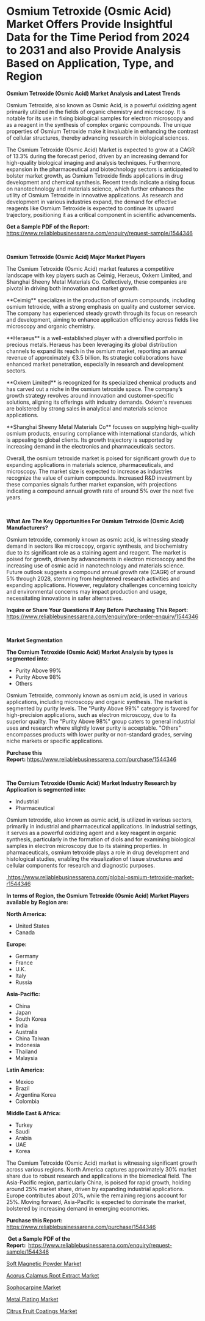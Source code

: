 <p><h1>Osmium Tetroxide (Osmic Acid) Market Offers Provide Insightful Data for the Time Period from 2024 to 2031 and also Provide Analysis Based on Application, Type, and Region</h1></p><p><strong>Osmium Tetroxide (Osmic Acid) Market Analysis and Latest Trends</strong></p>
<p><p>Osmium Tetroxide, also known as Osmic Acid, is a powerful oxidizing agent primarily utilized in the fields of organic chemistry and microscopy. It is notable for its use in fixing biological samples for electron microscopy and as a reagent in the synthesis of complex organic compounds. The unique properties of Osmium Tetroxide make it invaluable in enhancing the contrast of cellular structures, thereby advancing research in biological sciences.</p><p>The Osmium Tetroxide (Osmic Acid) Market is expected to grow at a CAGR of 13.3% during the forecast period, driven by an increasing demand for high-quality biological imaging and analysis techniques. Furthermore, expansion in the pharmaceutical and biotechnology sectors is anticipated to bolster market growth, as Osmium Tetroxide finds applications in drug development and chemical synthesis. Recent trends indicate a rising focus on nanotechnology and materials science, which further enhances the utility of Osmium Tetroxide in innovative applications. As research and development in various industries expand, the demand for effective reagents like Osmium Tetroxide is expected to continue its upward trajectory, positioning it as a critical component in scientific advancements.</p></p>
<p><strong>Get a Sample PDF of the Report:&nbsp;</strong> <a href="https://www.reliablebusinessarena.com/enquiry/request-sample/1544346?utm_campaign=1841&utm_medium=2&utm_source=Github&utm_content=ia&utm_term=10122024&utm_id=osmium-tetroxide-osmic-acid">https://www.reliablebusinessarena.com/enquiry/request-sample/1544346</a></p>
<p>&nbsp;</p>
<p><strong>Osmium Tetroxide (Osmic Acid) Major Market Players</strong></p>
<p><p>The Osmium Tetroxide (Osmic Acid) market features a competitive landscape with key players such as Ceimig, Heraeus, Oxkem Limited, and Shanghai Sheeny Metal Materials Co. Collectively, these companies are pivotal in driving both innovation and market growth.</p><p>**Ceimig** specializes in the production of osmium compounds, including osmium tetroxide, with a strong emphasis on quality and customer service. The company has experienced steady growth through its focus on research and development, aiming to enhance application efficiency across fields like microscopy and organic chemistry.</p><p>**Heraeus** is a well-established player with a diversified portfolio in precious metals. Heraeus has been leveraging its global distribution channels to expand its reach in the osmium market, reporting an annual revenue of approximately €3.5 billion. Its strategic collaborations have enhanced market penetration, especially in research and development sectors.</p><p>**Oxkem Limited** is recognized for its specialized chemical products and has carved out a niche in the osmium tetroxide space. The company’s growth strategy revolves around innovation and customer-specific solutions, aligning its offerings with industry demands. Oxkem's revenues are bolstered by strong sales in analytical and materials science applications.</p><p>**Shanghai Sheeny Metal Materials Co** focuses on supplying high-quality osmium products, ensuring compliance with international standards, which is appealing to global clients. Its growth trajectory is supported by increasing demand in the electronics and pharmaceuticals sectors.</p><p>Overall, the osmium tetroxide market is poised for significant growth due to expanding applications in materials science, pharmaceuticals, and microscopy. The market size is expected to increase as industries recognize the value of osmium compounds. Increased R&D investment by these companies signals further market expansion, with projections indicating a compound annual growth rate of around 5% over the next five years.</p></p>
<p>&nbsp;</p>
<p><strong>What Are The Key Opportunities For Osmium Tetroxide (Osmic Acid) Manufacturers?</strong></p>
<p><p>Osmium tetroxide, commonly known as osmic acid, is witnessing steady demand in sectors like microscopy, organic synthesis, and biochemistry due to its significant role as a staining agent and reagent. The market is poised for growth, driven by advancements in electron microscopy and the increasing use of osmic acid in nanotechnology and materials science. Future outlook suggests a compound annual growth rate (CAGR) of around 5% through 2028, stemming from heightened research activities and expanding applications. However, regulatory challenges concerning toxicity and environmental concerns may impact production and usage, necessitating innovations in safer alternatives.</p></p>
<p><strong>Inquire or Share Your Questions If Any Before Purchasing This Report:</strong> <a href="https://www.reliablebusinessarena.com/enquiry/pre-order-enquiry/1544346?utm_campaign=1841&utm_medium=2&utm_source=Github&utm_content=ia&utm_term=10122024&utm_id=osmium-tetroxide-osmic-acid">https://www.reliablebusinessarena.com/enquiry/pre-order-enquiry/1544346</a></p>
<p>&nbsp;</p>
<p><strong>Market Segmentation</strong></p>
<p><strong>The Osmium Tetroxide (Osmic Acid) Market Analysis by types is segmented into:</strong></p>
<p><ul><li>Purity Above 99%</li><li>Purity Above 98%</li><li>Others</li></ul></p>
<p><p>Osmium Tetroxide, commonly known as osmium acid, is used in various applications, including microscopy and organic synthesis. The market is segmented by purity levels. The "Purity Above 99%" category is favored for high-precision applications, such as electron microscopy, due to its superior quality. The "Purity Above 98%" group caters to general industrial uses and research where slightly lower purity is acceptable. "Others" encompasses products with lower purity or non-standard grades, serving niche markets or specific applications.</p></p>
<p><strong>Purchase this Report:&nbsp;</strong><a href="https://www.reliablebusinessarena.com/purchase/1544346?utm_campaign=1841&utm_medium=2&utm_source=Github&utm_content=ia&utm_term=10122024&utm_id=osmium-tetroxide-osmic-acid">https://www.reliablebusinessarena.com/purchase/1544346</a></p>
<p>&nbsp;</p>
<p><strong>The Osmium Tetroxide (Osmic Acid) Market Industry Research by Application is segmented into:</strong></p>
<p><ul><li>Industrial</li><li>Pharmaceutical</li></ul></p>
<p><p>Osmium tetroxide, also known as osmic acid, is utilized in various sectors, primarily in industrial and pharmaceutical applications. In industrial settings, it serves as a powerful oxidizing agent and a key reagent in organic synthesis, particularly in the formation of diols and for examining biological samples in electron microscopy due to its staining properties. In pharmaceuticals, osmium tetroxide plays a role in drug development and histological studies, enabling the visualization of tissue structures and cellular components for research and diagnostic purposes.</p></p>
<p><a href="https://www.reliablebusinessarena.com/global-osmium-tetroxide-market-r1544346?utm_campaign=1841&utm_medium=2&utm_source=Github&utm_content=ia&utm_term=10122024&utm_id=osmium-tetroxide-osmic-acid">&nbsp;https://www.reliablebusinessarena.com/global-osmium-tetroxide-market-r1544346</a></p>
<p><strong>In terms of Region, the Osmium Tetroxide (Osmic Acid) Market Players available by Region are:</strong></p>
<p>
    <p> <strong> North America: </strong>
        <ul>
            <li>United States</li>
            <li>Canada</li>
        </ul>
        </p> 
    <p> <strong> Europe: </strong>
        <ul>
            <li>Germany</li>
            <li>France</li>
            <li>U.K.</li>
            <li>Italy</li>
            <li>Russia</li>
        </ul>
        </p> 
    <p> <strong> Asia-Pacific: </strong>
        <ul>
            <li>China</li>
            <li>Japan</li>
            <li>South Korea</li>
            <li>India</li>
            <li>Australia</li>
            <li>China Taiwan</li>
            <li>Indonesia</li>
            <li>Thailand</li>
            <li>Malaysia</li>
        </ul>
        </p> 
    <p> <strong> Latin America: </strong>
        <ul>
            <li>Mexico</li>
            <li>Brazil</li>
            <li>Argentina Korea</li>
            <li>Colombia</li>
        </ul>
        </p> 
    <p> <strong> Middle East & Africa: </strong>
        <ul>
            <li>Turkey</li>
            <li>Saudi</li>
            <li>Arabia</li>
            <li>UAE</li>
            <li>Korea</li>
        </ul>
    </p>
    </p>
<p><p>The Osmium Tetroxide (Osmic Acid) market is witnessing significant growth across various regions. North America captures approximately 30% market share due to robust research and applications in the biomedical field. The Asia-Pacific region, particularly China, is poised for rapid growth, holding around 25% market share, driven by expanding industrial applications. Europe contributes about 20%, while the remaining regions account for 25%. Moving forward, Asia-Pacific is expected to dominate the market, bolstered by increasing demand in emerging economies.</p></p>
<p><strong>Purchase this Report: </strong><a href="https://www.reliablebusinessarena.com/purchase/1544346?utm_campaign=1841&utm_medium=2&utm_source=Github&utm_content=ia&utm_term=10122024&utm_id=osmium-tetroxide-osmic-acid">https://www.reliablebusinessarena.com/purchase/1544346</a></p>
<p>&nbsp;<strong>Get a Sample PDF of the Report:&nbsp;&nbsp;</strong><a href="https://www.reliablebusinessarena.com/enquiry/request-sample/1544346?utm_campaign=1841&utm_medium=2&utm_source=Github&utm_content=ia&utm_term=10122024&utm_id=osmium-tetroxide-osmic-acid">https://www.reliablebusinessarena.com/enquiry/request-sample/1544346</a></p>
<p><strong></strong></p>
<p><p><a href="https://www.linkedin.com/pulse/in-depth-soft-magnetic-powder-market-analysis-projected-6-cagr-bfyac?utm_campaign=1841&utm_medium=2&utm_source=Github&utm_content=ia&utm_term=10122024&utm_id=osmium-tetroxide-osmic-acid">Soft Magnetic Powder Market</a></p><p><a href="https://www.linkedin.com/pulse/futur-trend-quest-sl8ue?utm_campaign=1841&utm_medium=2&utm_source=Github&utm_content=ia&utm_term=10122024&utm_id=osmium-tetroxide-osmic-acid">Acorus Calamus Root Extract Market</a></p><p><a href="https://www.linkedin.com/pulse/forecast-of114-cagr-study-sophocarpine-market-analysis-report-3cocf?utm_campaign=1841&utm_medium=2&utm_source=Github&utm_content=ia&utm_term=10122024&utm_id=osmium-tetroxide-osmic-acid">Sophocarpine Market</a></p><p><a href="https://github.com/julyju69/Market-Research-Report-List-5/blob/main/metal-plating-market.md?utm_campaign=1841&utm_medium=2&utm_source=Github&utm_content=ia&utm_term=10122024&utm_id=osmium-tetroxide-osmic-acid">Metal Plating Market</a></p><p><a href="https://www.linkedin.com/pulse/comprehensive-analysis-citrus-fruit-coatings-market-20242031-f5b5c?utm_campaign=1841&utm_medium=2&utm_source=Github&utm_content=ia&utm_term=10122024&utm_id=osmium-tetroxide-osmic-acid">Citrus Fruit Coatings Market</a></p></p>